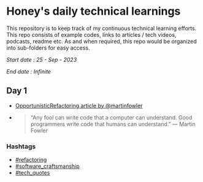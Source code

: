 # Honey's daily technical learnings
This repository is to keep track of my continuous technical learning efforts. This repo consists of example codes, links to articles / tech videos, podcasts, readme etc.
As and when required, this repo would be organized into sub-folders for easy access. 

*Start date : 25 - Sep - 2023*

*End date : Infinite*

## Day 1
<a name="refactoring"></a>
<a name="software_craftsmanship"></a>
- [OpportunisticRefactoring article by @martinfowler](https://martinfowler.com/bliki/OpportunisticRefactoring.html)
<a name="tech_quotes"></a>
- > “Any fool can write code that a computer can understand. Good programmers write code that humans can understand.”
  > ― Martin Fowler

### Hashtags
  - [#refactoring](#refactoring)
  - [#software_craftsmanship](#software_craftsmanship)
  - [#tech_quotes](#tech_quotes)
